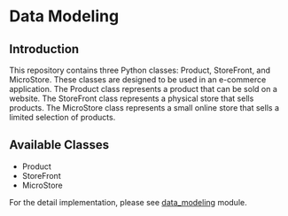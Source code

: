 # Data Modeling

## Introduction

This repository contains three Python classes: Product, StoreFront, and MicroStore. These classes are designed to be used in an e-commerce application. The Product class represents a product that can be sold on a website. The StoreFront class represents a physical store that sells products. The MicroStore class represents a small online store that sells a limited selection of products.


## Available Classes

- Product
- StoreFront
- MicroStore

For the detail implementation, please see [data_modeling](data_modeling.py) module.
